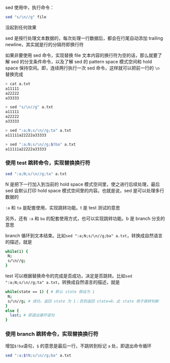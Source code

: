 sed 使用中，执行命令：

```bash
sed "s/\n//g" file
```

没起到任何效果

sed 是按行处理文本数据的，每次处理一行数据后，都会在行尾自动添加 trailing newline，其实就是行的分隔符即换行符

如果非要使用 sed 命令，实现替换 file 文本内容的换行符为空的话，那么就要了解 sed 的分支条件命令，以及了解 sed 的 pattern space 模式空间和 hold space 保持空间。即，连续两行执行一次 sed 命令，这样就可以把前一行的 `\n` 替换完成

```bash
> cat a.txt
a11111
a22222
a33333

> sed "s/\n//g" a.txt
a11111
a22222
a33333

> sed ":a;N;s/\n//g;ta" a.txt
a11111a22222a33333

> sed ":a;N;s/\n//g;$!ba" a.txt
a11111a22222a33333

```

### 使用 test 跳转命令，实现替换换行符

```bash
sed ":a;N;s/\n//g;ta" a.txt
```

N 是把下一行加入到当前的 hold space 模式空间里，使之进行后续处理，最后 sed 会默认打印 hold space 模式空间里的内容。也就是说，sed 是可以处理多行数据的

`:a` 和 `ta` 是配套使用，实现跳转功能。t 是 test 测试的意思

另外，还有 `:a` 和 `ba` 的配套使用方式，也可以实现跳转功能。b 是 branch 分支的意思

branch 循环到文本结束。比如`sed ":a;N;s/\n//g;ba" a.txt`，转换成自然语言的描述，就是

```bash
while(1) {
 N;
 s/\n//g;
}
```

test 可以根据替换命令的完成是否成功，决定是否跳转。比如`sed ":a;N;s/\n//g;ta" a.txt`，转换成自然语言的描述，就是

```bash
while(state == 1) { # 默认 state 假设为 1
 N;
 s/\n//g; # 成功，返回 state 为 1；否则返回 state=0。此 state 用于跳转判断
}
else {
  last; # 即退出循环语句
}
```

### 使用 branch 跳转命令，实现替换换行符

增加`$!ba`语句，`$` 的意思是最后一行，不跳转到标记 `a` 处，即退出命令循环

```bash
sed ":a;$!N;s/\n//g;ba" a.txt
```

